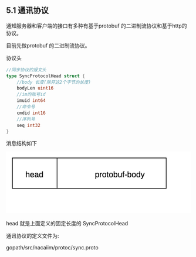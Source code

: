 ## 5.1 通讯协议

通知服务器和客户端的接口有多种有基于protobuf 的二进制流协议和基于http的协议。

目前先做protobuf 的二进制流协议。

协议头

```go
//同步协议的报文头
type SyncProtocolHead struct {
    //body 长度(除开这2个字节的长度)
    bodyLen uint16
    //im的账号id
    imuid int64
    //命令号
    cmdid int16
    //序列号
    seq int32
}
```

消息结构如下

![](/assets/msgStruct.png)

head 就是上面定义的固定长度的 SyncProtocolHead

通讯协议的定义文件为:

gopath/src/nacaiim/protoc/sync.proto

